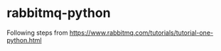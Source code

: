 # rabbitmq-python

Following steps from https://www.rabbitmq.com/tutorials/tutorial-one-python.html 
